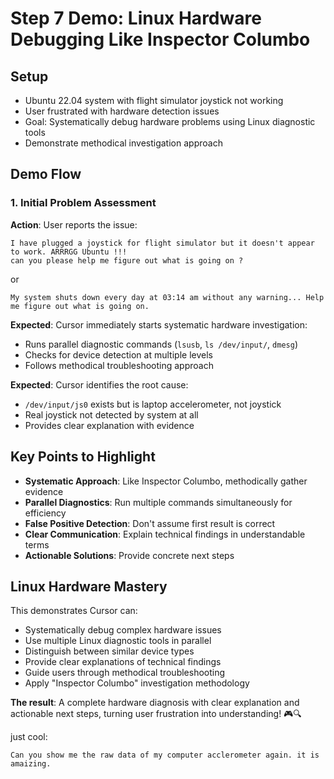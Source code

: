 # Step 7 Demo: Linux Hardware Debugging Like Inspector Columbo

## Setup
- Ubuntu 22.04 system with flight simulator joystick not working
- User frustrated with hardware detection issues
- Goal: Systematically debug hardware problems using Linux diagnostic tools
- Demonstrate methodical investigation approach

## Demo Flow

### 1. Initial Problem Assessment
**Action**: User reports the issue:

```
I have plugged a joystick for flight simulator but it doesn't appear to work. ARRRGG Ubuntu !!!
can you please help me figure out what is going on ?
```

or

```
My system shuts down every day at 03:14 am without any warning... Help me figure out what is going on.
```

**Expected**: Cursor immediately starts systematic hardware investigation:
- Runs parallel diagnostic commands (`lsusb`, `ls /dev/input/`, `dmesg`)
- Checks for device detection at multiple levels
- Follows methodical troubleshooting approach

**Expected**: Cursor identifies the root cause:
- `/dev/input/js0` exists but is laptop accelerometer, not joystick
- Real joystick not detected by system at all
- Provides clear explanation with evidence

## Key Points to Highlight
- **Systematic Approach**: Like Inspector Columbo, methodically gather evidence
- **Parallel Diagnostics**: Run multiple commands simultaneously for efficiency
- **False Positive Detection**: Don't assume first result is correct
- **Clear Communication**: Explain technical findings in understandable terms
- **Actionable Solutions**: Provide concrete next steps


## Linux Hardware Mastery
This demonstrates Cursor can:
- Systematically debug complex hardware issues
- Use multiple Linux diagnostic tools in parallel
- Distinguish between similar device types
- Provide clear explanations of technical findings
- Guide users through methodical troubleshooting
- Apply "Inspector Columbo" investigation methodology

**The result**: A complete hardware diagnosis with clear explanation and actionable next steps, turning user frustration into understanding! 🎮🔍 



just cool:
```
Can you show me the raw data of my computer acclerometer again. it is amaizing.
```

